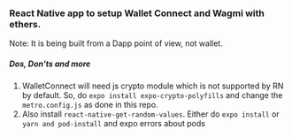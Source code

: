 ### React Native app to setup Wallet Connect and Wagmi with ethers.

Note: It is being built from a Dapp point of view, not wallet.

##### Dos, Don'ts and more

1. WalletConnect will need js crypto module which is not supported by RN by default. So, do `expo install expo-crypto-polyfills` and change the `metro.config.js` as done in this repo.
2. Also install `react-native-get-random-values`. Either do `expo install` or `yarn and pod-install` and expo errors about pods
